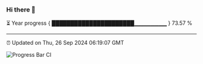 ### Hi there 👋

⏳ Year progress { ██████████████████████▁▁▁▁▁▁▁▁ } 73.57 %

---

⏰ Updated on Thu, 26 Sep 2024 06:19:07 GMT

![Progress Bar CI](https://github.com/liununu/liununu/workflows/Progress%20Bar%20CI/badge.svg)
